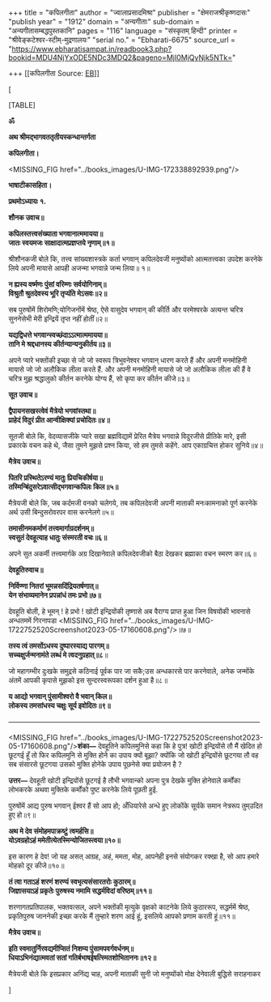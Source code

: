 +++
title = "कपिलगीता"
author = "ज्वालाप्रसादमिश्रा"
publisher = "क्षेमराजश्रीकृष्णदासः"
"publish year" = "1912"
domain = "अन्यगीताः"
sub-domain = "अन्यगीतासम्बद्धपुस्तकानि"
pages = "116"
language = "संस्कृतम् हिन्दी"
printer = "श्रीवेङ्कटेश्वर-स्टीम्-मुद्रणालयः"
"serial no." = "Ebharati-6675"
source_url = "https://www.ebharatisampat.in/readbook3.php?bookid=MDU4NjYxODE5NDc3MDQ2&pageno=MjI0MjQyNjk5NTk="

+++
[[कपिलगीता	Source: [EB](https://www.ebharatisampat.in/readbook3.php?bookid=MDU4NjYxODE5NDc3MDQ2&pageno=MjI0MjQyNjk5NTk=)]]

\[

[TABLE]

**ॐ**

**अथ श्रीमद्भागवततृतीयस्कन्धान्तर्गता**

**कपिलगीता।**

<MISSING_FIG href="../books_images/U-IMG-172338892939.png"/>

**भाषाटीकासहिता।**

**प्रथमोऽध्यायः १.**

**शौनक उवाच॥**

**कपिलस्तत्त्वसंख्याता भगवानात्ममायया॥  
जातः स्वयमजः साक्षादात्मप्रज्ञप्तये नृणाम्॥१॥**

 श्रीशौनकजी बोले कि, तत्त्व सांख्यशास्त्रके कर्ता भगवान् कपिलदेवजी मनुष्योंको आत्मतत्त्वका उपदेश करनेके लिये अपनी मायासे आपही अजन्मा भगवान्ने जन्म लिया॥ १॥

**न ह्यस्य वर्ष्मणः पुंसां वरिम्णः सर्वयोगिनाम्॥  
विश्रुतौ श्रुतदेवस्य भूरि तृप्यंति मेऽसवः॥२॥**

 सब पुरुषोंमें शिरोमणि;योगिजनोंमें श्रेष्ठ, ऐसे वासुदेव भगवान् की कीर्ति और परमेश्वरके अत्यन्त चरित्र सुननेसेभी मेरी इन्द्रियें तृप्त नहीं होतीं॥२॥

**यद्यद्विधत्ते भगवान्स्वच्छंदाऽऽत्मात्ममायया॥  
तानि मे श्रद्दधानस्य कीर्तन्यान्यनुकीर्तय॥३॥**

 अपने प्यारे भक्तोंकी इच्छा से जो जो स्वरूप त्रिभुवनेश्वर भगवान् धारण करते हैं और अपनी मनमोहिनी मायासे जो जो अलौकिक लीला करते हैं. और अपनी मनमोहिनी मायासे जो जो अलौकिक लीला की हैं वे चरित्र मुझ श्रद्धालुको कीर्तन करनेके योग्य हैं, सो कृपा कर कीर्तन कीजे॥३॥

**सूत उवाच॥**

**द्वैपायनसखस्त्वेवं मैत्रेयो भगवांस्तथा॥  
प्राहेदं विदुरं प्रीत आन्वीक्षिक्यां प्रचोदितः॥४॥**

 सूतजी बोले कि, वेदव्यासजीके प्यारे सखा ब्रह्मविद्यामें प्रेरित मैत्रेय भगवान्ने विदुरजीसे प्रीतिके मारे, इसी प्रकारके वचन कहे थे, जैसा तुमने मुझसे प्रश्न किया, सो हम तुमसे कहेंगे. आप एकाग्रचित्त होकर सुनिये॥४॥

**मैत्रेय उवाच॥**

**पितरि प्रस्थितेऽरण्यं मातुः प्रियचिकीर्षया॥  
तस्मिन्बिंदुसरेऽवात्सीद्भगवान्कपिलः किल॥५॥**

 मैत्रेयजी बोले कि, जब कर्दमजी वनको चलेगये, तब कपिलदेवजी अपनी माताकी मनःकामनाको पूर्ण करनेके अर्थ उसी बिन्दुसरोवरपर वास करनेलगे॥५॥

**तमासीनमकर्माणं तत्त्वमार्गाग्रदर्शनम्॥  
स्वसुतं देवहूत्याह धातुः संस्मरती वचः॥६॥**

 अपने सुत अकर्मी तत्त्वमार्गके अग्र दिखानेवाले कपिलदेवजीको बैठा देखकर ब्रह्माका वचन स्मरण कर॥६॥

**देवहूतिरुवाच॥**

**निर्विण्णा नितरां भूमन्नसदिंद्रियतर्षणात्॥  
येन संभाव्यमानेन प्रपन्नांधं तमः प्रभो॥७॥**

 देवहूति बोली, हे भूमन् ! हे प्रभो ! खोटी इन्द्रियोंकी तृष्णासे अब वैराग्य प्राप्त हुआ जिन विषयोंकी भावनासे अन्धतममें गिरनापडा <MISSING_FIG href="../books_images/U-IMG-1722752520Screenshot2023-05-17160608.png"/>॥७॥

**तस्य त्वं तमसोंऽधस्य दुष्पारस्याद्य पारगम्॥  
सच्चक्षुर्जन्मनामंते लब्धं मे त्वदनुग्रहात्॥८**॥

 जो महागम्भीर दुःखके समुद्रसे कठिनाई पूर्वक पार जा सकै;उस अन्धकारसे पार करनेवाले, अनेक जन्मोंके अंतमें आपकी कृपासे मुझको इस सुन्दरस्वरूपका दर्शन हुआ है॥८॥

**य आद्यो भगवान् पुंसामीश्वरो वै भवान् किल॥  
लोकस्य तमसांधस्य चक्षुः सूर्य इवोदितः॥९॥**

–––––––––––––––––––––––––––––––––––––––––––––––––––––––––––––––––––––––

<MISSING_FIG href="../books_images/U-IMG-1722752520Screenshot2023-05-17160608.png"/>**शंका—** देवहूतिने कपिलमुनिसे कहा कि हे पुत्र! खोटी इन्द्रियोंसे तौ मैं खेदित हो छूटगई हूँ तो फिर कपिलमुनि से मुक्ति होने का उपाय क्यों बूझा? क्योंकि जो खोटी इन्द्रियोंसे छूटगया तौ वह सब संसारसे छूटगया उसको मुक्ति होनेके उपाय पूछनेसे क्या प्रयोजन है ?

 **उत्तर—** देवहूती खोटी इन्द्रियोंसे छूटगई है तौभी भगवान्को अपना पुत्र देखके मुक्ति होनेवाले कर्मोंका लोभकरके अथवा मुक्तिके कर्मोंको पुष्ट करनेके लिये पूछती हुई.

 पुरुषोंमें आद्य पुरुष भगवान् ईश्वर हैं सो आप हो; अँधियारेसे अन्धे हुए लोकोंके सूर्यके समान नेत्ररूप तुम्उदित हुए हो॥९॥

**अथ मे देव संमोहमपाक्रष्टुं त्वमर्हसि॥  
योऽवग्रहोऽहं ममेतीत्येतस्मिन्योजितस्त्वया॥१०॥**

 इस कारण हे देव! जो यह असत् आग्रह, अहं, ममता, मोह, आपनेही इनसे संयोगकर रक्खा है, सो आप हमारे मोहको दूर कीजे॥१०॥

**तं त्वा गताऽहं शरणं शरण्यं स्वभृत्यसंसारतरोः कुठारम्॥  
जिज्ञासयाऽहं प्रकृतेः पुरुषस्य नमामि सद्धर्मविदां वरिष्ठम्॥११॥**

 शरणागतप्रतिपालक, भक्तवत्सल, अपने भक्तोंकी मृत्युके वृक्षको काटनेके लिये कुठाररूप, सद्धर्ममें श्रेष्ठ, प्रकृतिपुरुष जाननेकी इच्छा करके मैं तुम्हारे शरण आई हूं, इसलिये आपको प्रणाम करती हूं॥११॥

**मैत्रेय उवाच॥**

**इति स्वमातुर्निरवद्यमीप्सितं निशम्य पुंसामपवर्गवर्धनम्॥  
धियाऽभिनंद्यात्मवतां सतां गतिर्बभाषईषत्स्मितशोभिताननः॥१२॥**

 मैत्रेयजी बोले कि इसप्रकार अनिंद्य चाह, अपनी माताकी सुनी जो मनुष्योंको मोक्ष देनेवाली बुद्धिसे सराहनाकर

\]